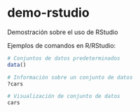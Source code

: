 # demo-rstudio
Demostración sobre el uso de RStudio

Ejemplos de comandos en R/RStudio:
```R
# Conjuntos de datos predeterminados
data()

# Información sobre un conjunto de datos
?cars

# Visualización de conjunto de datos
cars


```

